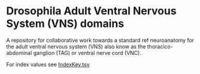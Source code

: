Drosophila Adult Ventral Nervous System (VNS) domains
===================

A repository for collaborative work towards a standard ref neuroanatomy for the adult ventral nervous system (VNS) also know as the thoracico-abdominal ganglion (TAG) or ventral nerve cord (VNC).

For index values see [IndexKey.tsv](refData/IndexKey.tsv)


